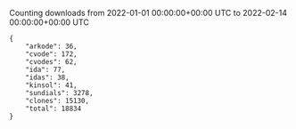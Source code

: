 
Counting downloads from 2022-01-01 00:00:00+00:00 UTC to 2022-02-14 00:00:00+00:00 UTC

```
{
    "arkode": 36,
    "cvode": 172,
    "cvodes": 62,
    "ida": 77,
    "idas": 38,
    "kinsol": 41,
    "sundials": 3278,
    "clones": 15130,
    "total": 18834
}
```

